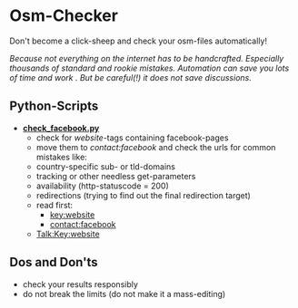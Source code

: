 # Osm-Checker
Don't become a click-sheep and check your osm-files automatically!

*Because not everything on the internet has to be handcrafted.
Especially thousands of standard and rookie mistakes.
Automation can save you lots of time and work .
But be careful(!) it does not save discussions.*

## Python-Scripts
- **[check_facebook.py](check_facebook.py "check_facebook.py")**
   - check for *website*-tags containing facebook-pages
   - move them to *contact:facebook* and check the urls for common mistakes like:
   - country-specific sub- or tld-domains
   - tracking or other needless get-parameters
   - availability (http-statuscode = 200)
   - redirections (trying to find out the final redirection target)
   - read first:
       - [key:website](https://wiki.openstreetmap.org/wiki/Key:website "key:website")
       - [contact:facebook](https://wiki.openstreetmap.org/wiki/Key:contact:facebook "contact:facebook")
    - [Talk:Key:website](https://wiki.openstreetmap.org/wiki/Talk:Key:website "Talk:Key:website")

##  Dos and Don'ts 
- check your results responsibly
- do not break the limits (do not make it a mass-editing)